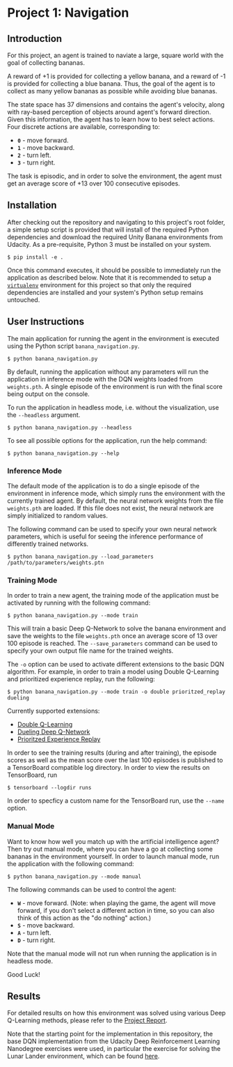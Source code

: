 # Project 1: Navigation

## Introduction

For this project, an agent is trained to naviate a large, square world with the goal of collecting bananas.

A reward of +1 is provided for collecting a yellow banana, and a reward of -1 is provided for collecting a blue banana.
Thus, the goal of the agent is to collect as many yellow bananas as possible while avoiding blue bananas.

The state space has 37 dimensions and contains the agent's velocity, along with ray-based perception of objects around
agent's forward direction.  Given this information, the agent has to learn how to best select actions.  Four discrete
actions are available, corresponding to:
- **`0`** - move forward.
- **`1`** - move backward.
- **`2`** - turn left.
- **`3`** - turn right.

The task is episodic, and in order to solve the environment, the agent must get an average score of +13 over 100
consecutive episodes.

## Installation

After checking out the repository and navigating to this project's root folder, a simple setup script is provided that
will install of the required Python dependencies and download the required Unity Banana environments
from Udacity. As a pre-requisite, Python 3 must be installed on your system.

```
$ pip install -e .
```

Once this command executes, it should be possible to immediately run the application as described below.
Note that it is recommended to setup a [`virtualenv`](https://docs.python-guide.org/dev/virtualenvs/) environment for
this project so that only the required dependencies are installed and your system's Python setup remains untouched.

## User Instructions

The main application for running the agent in the environment is executed using the Python script
`banana_navigation.py`.

```
$ python banana_navigation.py
```

By default, running the application without any parameters will run the application in inference mode with the DQN
weights loaded from `weights.pth`. A single episode of the environment is run with the final score being output on the
console.

To run the application in headless mode, i.e. without the visualization, use the `--headless` argument.

```
$ python banana_navigation.py --headless
```

To see all possible options for the application, run the help command:

```
$ python banana_navigation.py --help
```

### Inference Mode

The default mode of the application is to do a single episode of the environment in inference mode, which simply runs
the environment with the currently trained agent. By default, the neural network weights from the file `weights.pth`
are loaded. If this file does not exist, the neural network are simply initialized to random values.

The following command can be used to specify your own neural network parameters, which is useful for seeing the
inference performance of differently trained networks.

```
$ python banana_navigation.py --load_parameters /path/to/parameters/weights.ptn
```

### Training Mode

In order to train a new agent, the training mode of the application must be activated by running with the following
command:

```
$ python banana_navigation.py --mode train
```

This will train a basic Deep Q-Network to solve the banana environment and save the weights to the file `weights.pth`
once an average score of 13 over 100 episode is reached.  The `--save_parameters` command can be used to specify your
own output file name for the trained weights.

The `-o` option can be used to activate different extensions to the basic DQN algorithm. For example, in order to train
a model using Double Q-Learning and prioritized experience replay, run the following:

```
$ python banana_navigation.py --mode train -o double prioritzed_replay dueling
```

Currently supported extensions:
* [Double Q-Learning](https://arxiv.org/abs/1509.06461)
* [Dueling Deep Q-Network](https://arxiv.org/abs/1511.06581)
* [Prioritzed Experience Replay](https://arxiv.org/abs/1511.05952)

In order to see the training results (during and after training), the episode scores as well as the mean score over
the last 100 episodes is published to a TensorBoard compatible log directory. In order to view the results on
TensorBoard, run

```
$ tensorboard --logdir runs
```

In order to specficy a custom name for the TensorBoard run, use the `--name` option.

### Manual Mode

Want to know how well you match up with the artificial intelligence agent? Then try out manual mode, where you can have
a go at collecting some bananas in the environment yourself. In order to launch manual mode, run the application with
the following command:

```
$ python banana_navigation.py --mode manual
```

The following commands can be used to control the agent:
- **`W`** - move forward. (Note: when playing the game, the agent will move forward, if you don't select a different
            action in time, so you can also think of this action as the "do nothing" action.)
- **`S`** - move backward.
- **`A`** - turn left.
- **`D`** - turn right.

Note that the manual mode will not run when running the application is in headless mode.

Good Luck!

## Results

For detailed results on how this environment was solved using various Deep Q-Learning methods, please refer to the
[Project Report](report.md).

Note that the starting point for the implementation in this repository, the base DQN implementation from the
Udacity Deep Reinforcement Learning Nanodegree exercises were used, in particular the exercise for solving the Lunar
Lander environment, which can be found [here](https://github.com/udacity/deep-reinforcement-learning/tree/master/dqn).